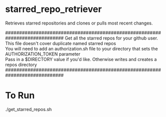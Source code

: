 # starred_repo_retriever
Retrieves starred repositories and clones or pulls most recent changes.

#############################################################################
Get all the starred repos for your github user.  
This file doesn't cover duplicate named starred repos  
You will need to add an authorization.sh file to your directory that sets the AUTHORIZATION_TOKEN parameter  
Pass in a $DIRECTORY value if you'd like. Otherwise writes and creates a repos directory  
#############################################################################


# To Run
./get_starred_repos.sh
